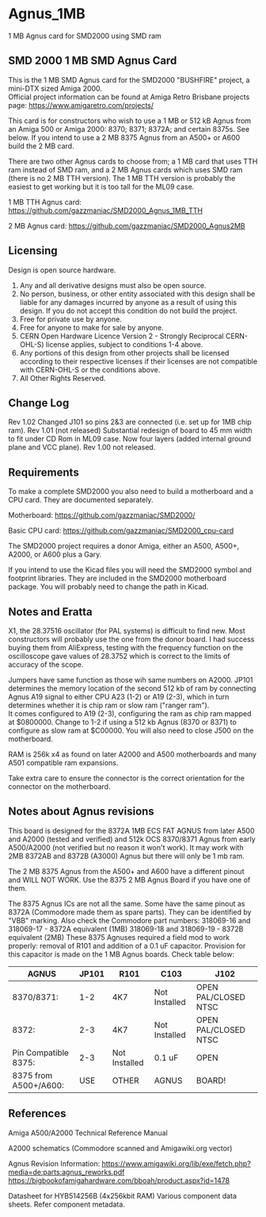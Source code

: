 # Agnus_1MB
1 MB Agnus card for SMD2000 using SMD ram

## SMD 2000 1 MB SMD Agnus Card
This is the 1 MB SMD Agnus card for the SMD2000 "BUSHFIRE" project, a mini-DTX sized Amiga 2000.  
Official project information can be found at Amiga Retro Brisbane projects page:
https://www.amigaretro.com/projects/

This card is for constructors who wish to use a 1 MB or 512 kB Agnus from an Amiga 500 or Amiga 2000: 8370; 8371; 8372A; and certain 8375s.  See below.
If you intend to use a 2 MB 8375 Agnus from an A500+ or A600 build the 2 MB card.

There are two other Agnus cards to choose from; a 1 MB card that uses TTH ram instead of SMD ram, and a 2 MB Agnus cards which uses SMD ram (there is no 2 MB TTH version).  The 1 MB TTH version is probably the easiest to get working but it is too tall for the ML09 case.

1 MB TTH Agnus card: https://github.com/gazzmaniac/SMD2000_Agnus_1MB_TTH 

2 MB Agnus card: https://github.com/gazzmaniac/SMD2000_Agnus2MB 


## Licensing
Design is open source hardware.
1. Any and all derivative designs must also be open source.
2. No person, business, or other entity associated with this design shall be liable for any damages incurred by anyone as a result of using this design.  If you do not accept this condition do not build the project.
3. Free for private use by anyone.
4. Free for anyone to make for sale by anyone.
5. CERN Open Hardware Licence Version 2 - Strongly Reciprocal CERN-OHL-S) license applies, subject to conditions 1-4 above.
6. Any portions of this design from other projects shall be licensed according to their respective licenses if their licenses are not compatible with CERN-OHL-S or the conditions above.
7. All Other Rights Reserved.


## Change Log
Rev 1.02
Changed J101 so pins 2&3 are connected (i.e. set up for 1MB chip ram).
Rev 1.01 (not released)
Substantial redesign of board to 45 mm width to fit under CD Rom in ML09 case.  Now four layers (added internal ground plane and VCC plane).
Rev 1.00 not released.


## Requirements
To make a complete SMD2000 you also need to build a motherboard and a CPU card.  They are documented separately.

Motherboard: https://github.com/gazzmaniac/SMD2000/ 

Basic CPU card: https://github.com/gazzmaniac/SMD2000_cpu-card

The SMD2000 project requires a donor Amiga, either an A500, A500+, A2000, or A600 plus a Gary.

If you intend to use the Kicad files you will need the SMD2000 symbol and footprint libraries.  They are included in the SMD2000 motherboard package.  You will probably need to change the path in Kicad.

## Notes and Eratta
X1, the 28.37516 oscillator (for PAL systems) is difficult to find new.  Most constructors will probably use the one from the donor board.  I had success buying them from AliExpress, testing with the frequency function on the oscilloscope gave values of 28.3752 which is correct to the limits of accuracy of the scope.  

Jumpers have same function as those wih same numbers on A2000.
JP101 determines the memory location of the second 512 kb of ram by connecting Agnus A19 signal to either CPU A23 (1-2) or A19 (2-3), which in turn determines whether it is chip ram or slow ram ("ranger ram").  
It comes configured to A19 (2-3), configuring the ram as chip ram mapped at $0800000.  Change to 1-2 if using a 512 kb Agnus (8370 or 8371) to configure as slow ram at $C00000.  You will also need to close J500 on the motherboard.

RAM is 256k x4 as found on later A2000 and A500 motherboards and many A501 compatible ram expansions.

Take extra care to ensure the connector is the correct orientation for the connector on the motherboard.

## Notes about Agnus revisions
This board is designed for the 8372A 1MB ECS FAT AGNUS from later A500 and A2000 (tested and verified) and 512k OCS 8370/8371 Agnus from early A500/A2000 (not verified but no reason it won't work).  It may work with 2MB 8372AB and 8372B (A3000) Agnus but there will only be 1 mb ram.

The 2 MB 8375 Agnus from the A500+ and A600 have a different pinout and WILL NOT WORK.  Use the 8375 2 MB Agnus Board if you have one of them.

The 8375 Agnus ICs are not all the same.  Some have the same pinout as 8372A (Commodore made them as spare parts).  They can be identified by "VBB" marking.  Also check the Commodore part numbers:
318069-16 and 318069-17 - 8372A equivalent (1MB)
318069-18 and 318069-19 - 8372B equivalent (2MB)
These 8375 Agnuses required a field mod to work properly: removal of R101 and addition of a 0.1 uF capacitor.  Provision for this capacitor is made on the 1 MB Agnus boards.  Check table below:

| AGNUS			| JP101	| R101		|	C103	| J102 			|
|-----------------------|-------|---------------|---------------|-----------------------|
| 8370/8371:		| 1-2	| 4K7		| Not Installed	| OPEN PAL/CLOSED NTSC	|
| 8372:			| 2-3	| 4K7		| Not Installed	| OPEN PAL/CLOSED NTSC	|
| Pin Compatible 8375:	| 2-3	| Not Installed	| 0.1 uF	| OPEN 			|
| 8375 from A500+/A600:	| USE 	| OTHER 	| AGNUS 	| BOARD! 		|


## References
Amiga A500/A2000 Technical Reference Manual

A2000 schematics (Commodore scanned and Amigawiki.org vector)

Agnus Revision Information:
https://www.amigawiki.org/lib/exe/fetch.php?media=de:parts:agnus_reworks.pdf
https://bigbookofamigahardware.com/bboah/product.aspx?id=1478

Datasheet for HYB514256B (4x256kbit RAM)
Various component data sheets.  Refer component metadata.

